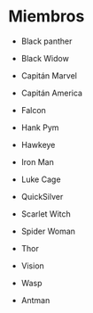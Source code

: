 # Miembros

* Black panther
* Black Widow
* Capitán Marvel
* Capitán America
* Falcon
* Hank Pym
* Hawkeye

* Iron Man
* Luke Cage
* QuickSilver
* Scarlet Witch
* Spider Woman
* Thor
* Vision
* Wasp
* Antman
